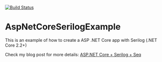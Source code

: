 [![Build Status](https://travis-ci.com/jernejk/AspNetCoreSerilogExample.svg?branch=master)](https://travis-ci.com/jernejk/AspNetCoreSerilogExample)

# AspNetCoreSerilogExample
This is an example of how to create a ASP .NET Core app with Serilog (.NET Core 2.2+)

Check my blog post for more details: [ASP.NET Core + Serilog + Seq](https://jkdev.me/asp-net-core-serilog/)
